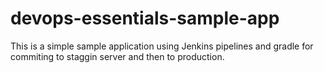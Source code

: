 # devops-essentials-sample-app

This is a simple sample application using Jenkins pipelines and gradle for commiting to staggin server and then to production.
